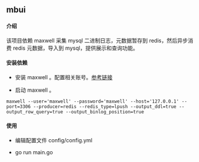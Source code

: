 ## mbui

#### 介绍

该项目依赖 maxwell 采集 mysql 二进制日志，元数据暂存到 redis，然后异步消费 redis 元数据，导入到 mysql，提供展示和查询功能。

#### 安装依赖

- 安装 maxwell 。配置相关账号。[参考链接](https://maxwells-daemon.io/quickstart/)

- 启动 maxwell 。
```
maxwell --user='maxwell' --password='maxwell' --host='127.0.0.1' --port=3306 --producer=redis --redis_type=lpush --output_ddl=true --output_row_query=true --output_binlog_position=true
```

#### 使用

- 编辑配置文件 config/config.yml

- go run main.go